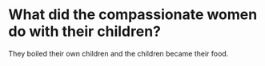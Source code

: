 # What did the compassionate women do with their children?

They boiled their own children and the children became their food.
